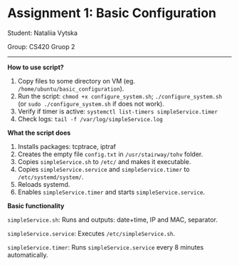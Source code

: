 # Assignment 1: Basic Configuration
Student: Nataliia Vytska  

Group: CS420 Gruop 2

---

**How to use script?**
1. Copy files to some directory on VM (eg. ```/home/ubuntu/basic_configuration```).
2. Run the script: ```chmod +x configure_system.sh```; ```./configure_system.sh``` (or ```sudo ./configure_system.sh``` if does not work).
3. Verify if timer is active: ```systemctl list-timers simpleService.timer```
4. Check logs: ```tail -f /var/log/simpleService.log```

**What the script does**
1. Installs packages: tcptrace, iptraf
2. Creates the empty file ```config.txt``` in ```/usr/stairway/tohv``` folder.
3. Copies ```simpleService.sh``` to ```/etc/``` and makes it executable.
4. Copies ```simpleService.service``` and ```simpleService.timer``` to ```/etc/systemd/system/```.
5. Reloads systemd.
6. Enables ```simpleService.timer``` and starts ```simpleService.service```.

**Basic functionality**

```simpleService.sh```:
Runs and outputs: date+time, IP and MAC, separator.

```simpleService.service```:
Executes ```/etc/simpleService.sh```.

```simpleService.timer```:
Runs ```simpleService.service``` every 8 minutes automatically.

